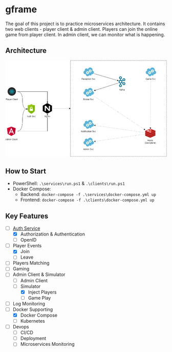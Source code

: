 # gframe
The goal of this project is to practice microservices architecture. It contains two web clients - player client & admin client. 
Players can join the online game from player client. In admin client, we can monitor what is happening.

## Architecture
![Architecture](https://github.com/vincent-scw/gframe/blob/master/gframe.png)

## How to Start
- PowerShell: `.\services\run.ps1` & `.\clients\run.ps1`
- Docker Compose: 
  - Backend: `docker-compose -f .\services\docker-compose.yml up`
  - Frontend: `docker-compose -f .\clients\docker-compose.yml up`

## Key Features
- [ ] [Auth Service](https://github.com/vincent-scw/gframe/tree/master/services/oauth)
  - [x] Authorization & Authentication
  - [ ] OpenID
- [ ] Player Events
  - [x] Join
  - [ ] Leave
- [ ] Players Matching
- [ ] Gaming
- [ ] Admin Client & Simulator
  - [ ] Admin Client
  - [ ] Simulator
    - [x] Inject Players
    - [ ] Game Play
- [ ] Log Monitoring
- [ ] Docker Supporting
  - [x] Docker Compose
  - [ ] Kubernetes
- [ ] Devops
  - [ ] CI/CD
  - [ ] Deployment
  - [ ] Microservices Monitoring
